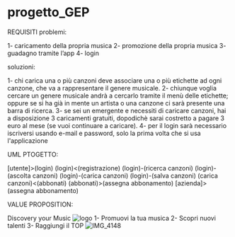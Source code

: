 # progetto_GEP
REQUISITI
problemi:

1- caricamento della propria musica
2- promozione della propria musica
3- guadagno tramite l’app
4- login

soluzioni:

1- chi carica una o più canzoni deve associare una o più etichette ad ogni canzone, che va a rappresentare il genere musicale.
2- chiunque voglia cercare un genere musicale andrà a cercarlo tramite il menù delle etichette; oppure se si ha già in mente un artista o una canzone ci sarà presente una barra di ricerca.
3- se sei un emergente e necessiti di caricare canzoni, hai a disposizione 3 caricamenti gratuiti, dopodichè sarai costretto a pagare 3 euro al mese (se vuoi continuare a caricare).
4- per il login sarà necessario iscriversi usando e-mail e password, solo la prima volta che si usa l'applicazione

UML PTOGETTO:

[utente]>(login)
(login)<(registrazione)
(login)-(ricerca canzoni)
(login)-(ascolta canzoni)
(login)-(carica canzoni)
(login)-(salva canzoni)
(carica canzoni)<(abbonati)
(abbonati)>(assegna abbonamento)
[azienda]>(assegna abbonamento)


VALUE PROPOSITION:

Discovery your Music
![logo](https://github.com/cesatag0/progetto_GEP/assets/101175014/bfa924b0-f27c-4793-98d9-95d4ae12eff5)
1- Promuovi la tua musica
2- Scopri nuovi talenti
3- Raggiungi il TOP
![IMG_4148](https://github.com/cesatag0/progetto_GEP/assets/101175014/7a6365e8-7c7d-4a55-8c64-e8c7bf3b3fbf)
